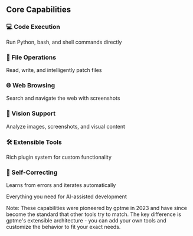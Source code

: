 ## Core Capabilities

<div class="grid grid-cols-3 gap-4 my-6">
  <div class="fragment bg-white/10 p-4 rounded-lg border border-white/20">
    <h3 class="text-lg mb-2">💻 Code Execution</h3>
    <p class="text-sm leading-tight">Run Python, bash, and shell commands directly</p>
  </div>
  <div class="fragment bg-white/10 p-4 rounded-lg border border-white/20">
    <h3 class="text-lg mb-2">📝 File Operations</h3>
    <p class="text-sm leading-tight">Read, write, and intelligently patch files</p>
  </div>
  <div class="fragment bg-white/10 p-4 rounded-lg border border-white/20">
    <h3 class="text-lg mb-2">🌐 Web Browsing</h3>
    <p class="text-sm leading-tight">Search and navigate the web with screenshots</p>
  </div>
  <div class="fragment bg-white/10 p-4 rounded-lg border border-white/20">
    <h3 class="text-lg mb-2">👀 Vision Support</h3>
    <p class="text-sm leading-tight">Analyze images, screenshots, and visual content</p>
  </div>
  <div class="fragment bg-white/10 p-4 rounded-lg border border-white/20">
    <h3 class="text-lg mb-2">🛠️ Extensible Tools</h3>
    <p class="text-sm leading-tight">Rich plugin system for custom functionality</p>
  </div>
  <div class="fragment bg-white/10 p-4 rounded-lg border border-white/20">
    <h3 class="text-lg mb-2">🤖 Self-Correcting</h3>
    <p class="text-sm leading-tight">Learns from errors and iterates automatically</p>
  </div>
</div>

Everything you need for AI-assisted development <!-- .element: class="fragment" -->

Note: These capabilities were pioneered by gptme in 2023 and have since become the standard that other tools try to match. The key difference is gptme's extensible architecture - you can add your own tools and customize the behavior to fit your exact needs.
